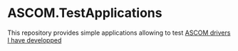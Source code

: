# ASCOM.TestApplications

This repository provides simple applications allowing to test [ASCOM drivers I have developped](https://www.elendil.software/en)
